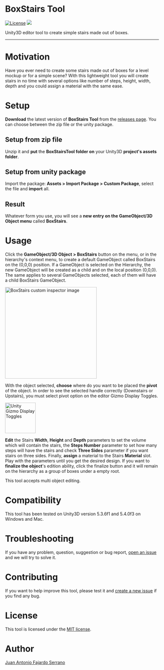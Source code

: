 # BoxStairs Tool
[![License](https://img.shields.io/badge/License-MIT-green.svg)](https://raw.githubusercontent.com/JAFS6/BoxStairsTool/master/LICENSE)
![](https://img.shields.io/badge/Unity3D%20version-5.4.0-lightgrey.svg)

Unity3D editor tool to create simple stairs made out of boxes.

--------

# Motivation
Have you ever need to create some stairs made out of boxes for a level mockup or for a simple scene? With this lightweight tool you will create stairs in no time with several options like number of steps, height, width, depth and you could assign a material with the same ease.

# Setup
**Download** the latest version of **BoxStairs Tool** from the [releases page](https://github.com/JAFS6/BoxStairsTool/releases). You can choose between the zip file or the unity package.

## Setup from zip file
Unzip it and **put** the **BoxStairsTool folder on** your Unity3D **project's assets folder**.

## Setup from unity package
Import the package: **Assets > Import Package > Custom Package**, select the file and **import** all.

## Result
Whatever form you use, you will see a **new entry on the GameObject/3D Object menu** called **BoxStairs**.

# Usage
Click the **GameObject/3D Object > BoxStairs** button on the menu, or in the hierarchy's context menu, to create a default GameObject called BoxStairs on the (0,0,0) position. If a GameObject is selected on the Hierarchy, the new GameObject will be created as a child and on the local position (0,0,0). The same applies to several GameObjects selected, each of them will have a child BoxStairs GameObject.

<img src="https://cloud.githubusercontent.com/assets/6010819/18685851/103ad5c6-7f7a-11e6-8d41-f749ea4a746d.JPG" alt="BoxStairs custom inspector image" height="300px">

With the object selected, **choose** where do you want to be placed the **pivot** of the object. In order to see the selected handle correctly (Downstairs or Upstairs), you must select pivot option on the editor Gizmo Display Toggles.

<img src="https://docs.unity3d.com/uploads/Main/HandlePositionButtons.png" alt="Unity Gizmo Display Toggles" height="100px">

**Edit** the Stairs **Width**, **Height** and **Depth** parameters to set the volume which will contain the stairs, the **Steps Number** parameter to set how many steps will have the stairs and check **Three Sides** parameter if you want stairs on three sides. Finally, **assign** a material to the Stairs **Material** slot. Play with the parameters until you get the desired design. If you want to **finalize the object**'s edition ability, click the finalize button and it will remain on the hierarchy as a group of boxes under a empty root.

This tool accepts multi object editing.

# Compatibility
This tool has been tested on Unity3D version 5.3.6f1 and 5.4.0f3 on Windows and Mac.

# Troubleshooting
If you have any problem, question, suggestion or bug report, [open an issue](https://github.com/JAFS6/BoxStairsTool/issues/new) and we will try to solve it.

# Contributing
If you want to help improve this tool, please test it and [create a new issue](https://github.com/JAFS6/BoxStairsTool/issues/new) if you find any bug.

# License
This tool is licensed under the [MIT license](https://opensource.org/licenses/MIT).

# Author
[Juan Antonio Fajardo Serrano](https://www.linkedin.com/in/jafs6)
